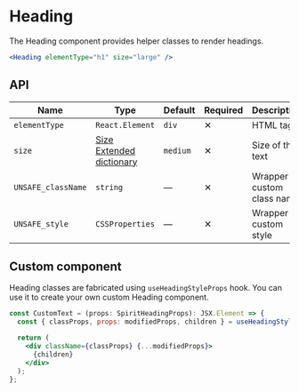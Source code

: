 # Heading

The Heading component provides helper classes to render headings.

```jsx
<Heading elementType="h1" size="large" />
```

## API

| Name               | Type                                        | Default  | Required | Description               |
| ------------------ | ------------------------------------------- | -------- | -------- | ------------------------- |
| `elementType`      | `React.Element`                             | `div`    | ✕        | HTML tag,                 |
| `size`             | [Size Extended dictionary][dictionary-size] | `medium` | ✕        | Size of the text          |
| `UNSAFE_className` | `string`                                    | —        | ✕        | Wrapper custom class name |
| `UNSAFE_style`     | `CSSProperties`                             | —        | ✕        | Wrapper custom style      |

## Custom component

Heading classes are fabricated using `useHeadingStyleProps` hook. You can use it to create your own custom Heading component.

```jsx
const CustomText = (props: SpiritHeadingProps): JSX.Element => {
  const { classProps, props: modifiedProps, children } = useHeadingStyleProps(props);

  return (
    <div className={classProps} {...modifiedProps}>
      {children}
    </div>
  );
};
```

[dictionary-size]: https://github.com/lmc-eu/spirit-design-system/tree/main/docs/DICTIONARIES.md#size
